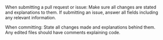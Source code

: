 When submitting a pull request or issue:
Make sure all changes are stated and explanations to them. 
If submitting an issue, answer all fields including any relevant information.

When  committing:
State all changes made and explanations behind them.
Any edited files should have comments explaining code.
